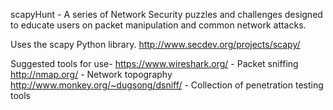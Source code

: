 scapyHunt - A series of Network Security puzzles and challenges designed to educate users on packet manipulation
and common network attacks.

Uses the scapy Python library.
http://www.secdev.org/projects/scapy/

Suggested tools for use-
https://www.wireshark.org/ - Packet sniffing
http://nmap.org/ - Network topography
http://www.monkey.org/~dugsong/dsniff/ - Collection of penetration testing tools
